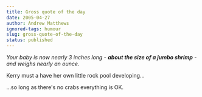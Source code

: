 ```yaml
---
title: Gross quote of the day
date: 2005-04-27
author: Andrew Matthews
ignored-tags: humour
slug: gross-quote-of-the-day
status: published
---
```


*Your baby is now nearly 3 inches long - **about the size of a jumbo shrimp** - and weighs nearly an ounce.*

Kerry must a have her own little rock pool developing...

...so long as there's no crabs everything is OK.
